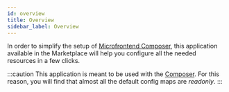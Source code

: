 ```yaml
---
id: overview
title: Overview
sidebar_label: Overview
---
```


<!--
WARNING: this file was automatically generated by Mia-Platform Doc Aggregator.
DO NOT MODIFY IT BY HAND.
Instead, modify the source file and run the aggregator to regenerate this file.
-->

In order to simplify the setup of [Microfrontend Composer](/microfrontend-composer/overview.md), this application available in the Marketplace will help you configure all the needed resources in a few clicks.

:::caution
This application is meant to be used with the [Composer](/microfrontend-composer/composer/10_structure.md). For this reason, you will find that almost all the default config maps are _readonly_.
:::
